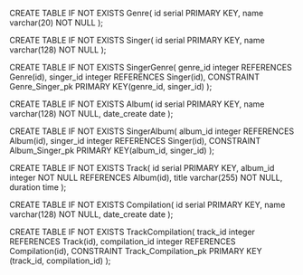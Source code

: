 CREATE TABLE IF NOT EXISTS Genre(
    id serial PRIMARY KEY,
    name varchar(20) NOT NULL
);

CREATE TABLE IF NOT EXISTS Singer(
    id serial PRIMARY KEY,
    name varchar(128) NOT NULL
);

CREATE TABLE IF NOT EXISTS SingerGenre(
    genre_id integer REFERENCES Genre(id),
    singer_id integer REFERENCES Singer(id),
    CONSTRAINT Genre_Singer_pk PRIMARY KEY(genre_id, singer_id)
);

CREATE TABLE IF NOT EXISTS Album(
    id serial PRIMARY KEY,
    name varchar(128) NOT NULL,
    date_create date
);

CREATE TABLE IF NOT EXISTS SingerAlbum(
    album_id integer REFERENCES Album(id),
    singer_id integer REFERENCES Singer(id),
    CONSTRAINT Album_Singer_pk PRIMARY KEY(album_id, singer_id)
);

CREATE TABLE IF NOT EXISTS Track(
    id serial PRIMARY KEY,
    album_id integer NOT NULL REFERENCES Album(id),
    title varchar(255) NOT NULL,
    duration time
);

CREATE TABLE IF NOT EXISTS Compilation(
    id serial PRIMARY KEY,
    name varchar(128) NOT NULL,
    date_create date
);

CREATE TABLE IF NOT EXISTS TrackCompilation(
    track_id integer REFERENCES Track(id),
    compilation_id integer REFERENCES Compilation(id),
    CONSTRAINT Track_Compilation_pk PRIMARY KEY (track_id, compilation_id)
);
